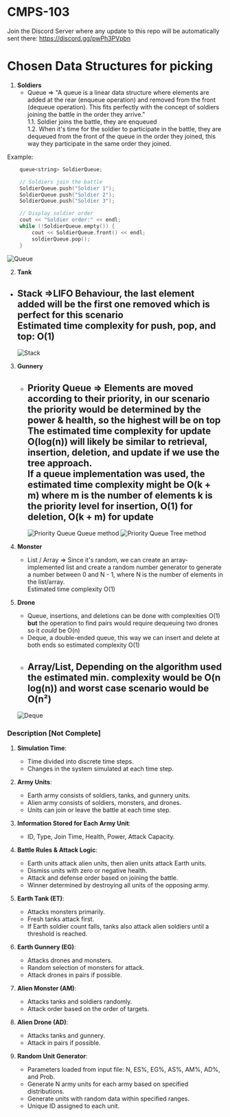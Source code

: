 # CMPS-103

Join the Discord Server where any update to this repo will be automatically sent there: https://discord.gg/pwPh3PVpbn

# Chosen Data Structures for picking

1. **Soldiers**
   - Queue =>
 "A queue is a linear data structure where elements are added at the rear (enqueue operation) and removed from the front (dequeue operation). This fits perfectly with the concept of soldiers joining the battle in the order they arrive." <br/>
1.1. Soldier joins the battle, they are enqueued <br/>
1.2. When it's time for the soldier to participate in the battle, they are dequeued from the front of the queue in the order they joined, this way they participate in the same order they joined. <br/>

Example:
```c++
    queue<string> SoldierQueue;

    // Soldiers join the battle
    SoldierQueue.push("Soldier 1");
    SoldierQueue.push("Soldier 2");
    SoldierQueue.push("Soldier 3");

    // Display soldier order
    cout << "Soldier order:" << endl;
    while (!SoldierQueue.empty()) {
        cout << SoldierQueue.front() << endl;
        soldierQueue.pop();
    }
``` 
![Queue](https://courses.engr.illinois.edu/cs225/sp2019/assets/notes/quacks/queue.png)

2. **Tank**
  - Stack =>LIFO Behaviour, the last element added will be the first one removed which is perfect for this scenario <br/>
    Estimated time complexity for push, pop, and top: O(1) <br/>
    ---------------------------------------------------------
    ![Stack](https://media.geeksforgeeks.org/wp-content/uploads/20230116192305/stack-768.png)

3. **Gunnery**
   - Priority Queue => Elements are moved according to their priority, in our scenario the priority would be determined by the power & health, so the highest will be on top <br/>
     The estimated time complexity for update O(log(n)) will likely be similar to retrieval, insertion, deletion, and update if we use the tree approach. <br/>
     If a queue implementation was used, the estimated time complexity might be O(k + m) where m is the number of elements k is the priority level for insertion, O(1) for deletion, O(k + m) for update <br/>
      ---------------------------------------------------------
     ![Priority Queue Queue method](https://miro.medium.com/v2/resize:fit:1200/1*8qeO7nFIxK_MhDY2MBVKXw.png)
     ![Priority Queue Tree method](https://he-s3.s3.amazonaws.com/media/uploads/6cedb81.jpg)

5. **Monster**
   - List / Array => Since it's random, we can create an array-implemented list and create a random number generator to generate a number between 0 and N - 1, where N is the number of elements in the list/array. <br/>
     Estimated time complexity O(1) <br/>

6. **Drone**
   - Queue, insertions, and deletions can be done with complexities O(1) **but** the operation to find pairs would require dequeuing two drones so it *could* be O(n) <br/>
   - Deque, a double-ended queue, this way we can insert and delete at both ends so estimated complexity O(1) <br/>
   - Array/List, Depending on the algorithm used the estimated min. complexity would be O(n log(n)) and worst case scenario would be O(n²) <br/>
      ---------------------------------------------------------
   ![Deque](https://media.geeksforgeeks.org/wp-content/uploads/anod.png)

### Description [Not Complete]

1. **Simulation Time**:
   - Time divided into discrete time steps.
   - Changes in the system simulated at each time step.

2. **Army Units**:
   - Earth army consists of soldiers, tanks, and gunnery units.
   - Alien army consists of soldiers, monsters, and drones.
   - Units can join or leave the battle at each time step.

3. **Information Stored for Each Army Unit**:
   - ID, Type, Join Time, Health, Power, Attack Capacity.

4. **Battle Rules & Attack Logic**:
   - Earth units attack alien units, then alien units attack Earth units.
   - Dismiss units with zero or negative health.
   - Attack and defense order based on joining the battle.
   - Winner determined by destroying all units of the opposing army.

5. **Earth Tank (ET)**:
   - Attacks monsters primarily.
   - Fresh tanks attack first.
   - If Earth soldier count falls, tanks also attack alien soldiers until a threshold is reached.

6. **Earth Gunnery (EG)**:
   - Attacks drones and monsters.
   - Random selection of monsters for attack.
   - Attack drones in pairs if possible.

7. **Alien Monster (AM)**:
   - Attacks tanks and soldiers randomly.
   - Attack order based on the order of targets.

8. **Alien Drone (AD)**:
   - Attacks tanks and gunnery.
   - Attack in pairs if possible.

9. **Random Unit Generator**:
   - Parameters loaded from input file: N, ES%, EG%, AS%, AM%, AD%, and Prob.
   - Generate N army units for each army based on specified distributions.
   - Generate units with random data within specified ranges.
   - Unique ID assigned to each unit.
